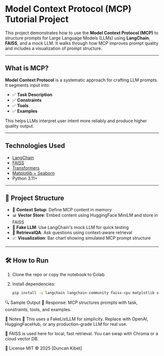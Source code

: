#  Model Context Protocol (MCP) Tutorial Project

This project demonstrates how to use the **Model Context Protocol (MCP)** to structure prompts for Large Language Models (LLMs) using **LangChain**, **FAISS**, and a mock LLM. It walks through how MCP improves prompt quality and includes a visualization of prompt structure.

---

## What is MCP?

**Model Context Protocol** is a systematic approach for crafting LLM prompts. It segments input into:
- ✅ **Task Description**
- ✅ **Constraints**
- ✅ **Tools**
- ✅ **Examples**

This helps LLMs interpret user intent more reliably and produce higher quality output.

---

## Technologies Used

- [LangChain](https://github.com/langchain-ai/langchain)
- [FAISS](https://github.com/facebookresearch/faiss)
- [Transformers](https://huggingface.co/docs/transformers)
- [Matplotlib + Seaborn](https://seaborn.pydata.org/)
- Python 3.11+

---

## 📂 Project Structure

- 📝 **Context Setup**: Define MCP content in memory
- 📊 **Vector Store**: Embed content using HuggingFace MiniLM and store in FAISS
- 🤖 **Fake LLM**: Use LangChain's mock LLM for quick testing
- 🔎 **RetrievalQA**: Ask questions using context-aware retrieval
- 📈 **Visualization**: Bar chart showing simulated MCP prompt structure

---

## 🛠️ How to Run

1. Clone the repo or copy the notebook to Colab
2. Install dependencies:

   ```bash
   pip install -q langchain langchain-community faiss-cpu matplotlib seaborn


🔍 Sample Output
🧠 Response: MCP structures prompts with task, constraints, tools, and examples.

📌 Notes
🔧 This uses a FakeListLLM for simplicity. Replace with OpenAI, HuggingFaceHub, or any production-grade LLM for real use.

🧪 FAISS is used here for local, fast retrieval. You can swap with Chroma or a cloud vector DB.

📄 License
MIT © 2025 [Duncan Kibet]

